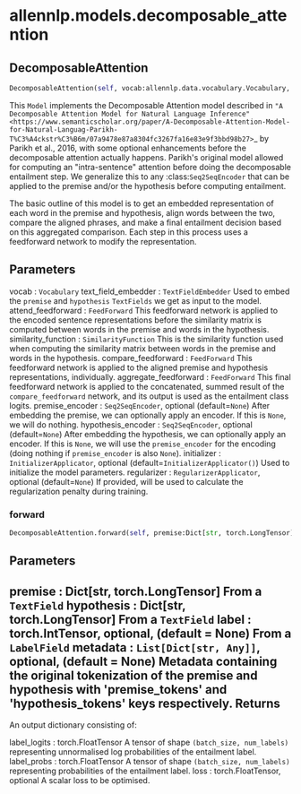 # allennlp.models.decomposable_attention

## DecomposableAttention
```python
DecomposableAttention(self, vocab:allennlp.data.vocabulary.Vocabulary, text_field_embedder:allennlp.modules.text_field_embedders.text_field_embedder.TextFieldEmbedder, attend_feedforward:allennlp.modules.feedforward.FeedForward, similarity_function:allennlp.modules.similarity_functions.similarity_function.SimilarityFunction, compare_feedforward:allennlp.modules.feedforward.FeedForward, aggregate_feedforward:allennlp.modules.feedforward.FeedForward, premise_encoder:Union[allennlp.modules.seq2seq_encoders.seq2seq_encoder.Seq2SeqEncoder, NoneType]=None, hypothesis_encoder:Union[allennlp.modules.seq2seq_encoders.seq2seq_encoder.Seq2SeqEncoder, NoneType]=None, initializer:allennlp.nn.initializers.InitializerApplicator=<allennlp.nn.initializers.InitializerApplicator object at 0x12d4d8a20>, regularizer:Union[allennlp.nn.regularizers.regularizer_applicator.RegularizerApplicator, NoneType]=None) -> None
```

This ``Model`` implements the Decomposable Attention model described in `"A Decomposable
Attention Model for Natural Language Inference"
<https://www.semanticscholar.org/paper/A-Decomposable-Attention-Model-for-Natural-Languag-Parikh-T%C3%A4ckstr%C3%B6m/07a9478e87a8304fc3267fa16e83e9f3bbd98b27>`_
by Parikh et al., 2016, with some optional enhancements before the decomposable attention
actually happens.  Parikh's original model allowed for computing an "intra-sentence" attention
before doing the decomposable entailment step.  We generalize this to any
:class:`Seq2SeqEncoder` that can be applied to the premise and/or the hypothesis before
computing entailment.

The basic outline of this model is to get an embedded representation of each word in the
premise and hypothesis, align words between the two, compare the aligned phrases, and make a
final entailment decision based on this aggregated comparison.  Each step in this process uses
a feedforward network to modify the representation.

Parameters
----------
vocab : ``Vocabulary``
text_field_embedder : ``TextFieldEmbedder``
    Used to embed the ``premise`` and ``hypothesis`` ``TextFields`` we get as input to the
    model.
attend_feedforward : ``FeedForward``
    This feedforward network is applied to the encoded sentence representations before the
    similarity matrix is computed between words in the premise and words in the hypothesis.
similarity_function : ``SimilarityFunction``
    This is the similarity function used when computing the similarity matrix between words in
    the premise and words in the hypothesis.
compare_feedforward : ``FeedForward``
    This feedforward network is applied to the aligned premise and hypothesis representations,
    individually.
aggregate_feedforward : ``FeedForward``
    This final feedforward network is applied to the concatenated, summed result of the
    ``compare_feedforward`` network, and its output is used as the entailment class logits.
premise_encoder : ``Seq2SeqEncoder``, optional (default=``None``)
    After embedding the premise, we can optionally apply an encoder.  If this is ``None``, we
    will do nothing.
hypothesis_encoder : ``Seq2SeqEncoder``, optional (default=``None``)
    After embedding the hypothesis, we can optionally apply an encoder.  If this is ``None``,
    we will use the ``premise_encoder`` for the encoding (doing nothing if ``premise_encoder``
    is also ``None``).
initializer : ``InitializerApplicator``, optional (default=``InitializerApplicator()``)
    Used to initialize the model parameters.
regularizer : ``RegularizerApplicator``, optional (default=``None``)
    If provided, will be used to calculate the regularization penalty during training.

### forward
```python
DecomposableAttention.forward(self, premise:Dict[str, torch.LongTensor], hypothesis:Dict[str, torch.LongTensor], label:torch.IntTensor=None, metadata:List[Dict[str, Any]]=None) -> Dict[str, torch.Tensor]
```

Parameters
----------
premise : Dict[str, torch.LongTensor]
    From a ``TextField``
hypothesis : Dict[str, torch.LongTensor]
    From a ``TextField``
label : torch.IntTensor, optional, (default = None)
    From a ``LabelField``
metadata : ``List[Dict[str, Any]]``, optional, (default = None)
    Metadata containing the original tokenization of the premise and
    hypothesis with 'premise_tokens' and 'hypothesis_tokens' keys respectively.
Returns
-------
An output dictionary consisting of:

label_logits : torch.FloatTensor
    A tensor of shape ``(batch_size, num_labels)`` representing unnormalised log
    probabilities of the entailment label.
label_probs : torch.FloatTensor
    A tensor of shape ``(batch_size, num_labels)`` representing probabilities of the
    entailment label.
loss : torch.FloatTensor, optional
    A scalar loss to be optimised.

